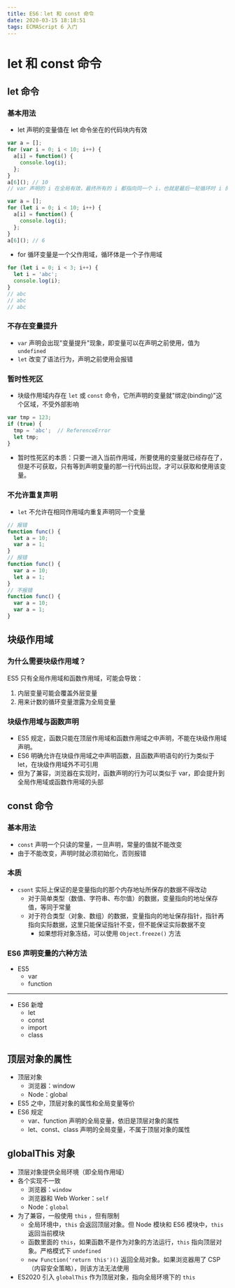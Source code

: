 ```yaml
---
title: ES6：let 和 const 命令
date: 2020-03-15 18:18:51
tags: ECMAScript 6 入门
---
```


# let 和 const 命令

## let 命令

### 基本用法

* let 声明的变量值在 let 命令坐在的代码块内有效

```js
var a = [];
for (var i = 0; i < 10; i++) {
  a[i] = function() {
    console.log(i);
  };
}
a[6](); // 10
// var 声明的 i 在全局有效，最终所有的 i 都指向同一个 i，也就是最后一轮循环时 i 的值
```

```js
var a = [];
for (let i = 0; i < 10; i++) {
  a[i] = function() {
    console.log(i);
  };
}
a[6](); // 6
```

* for 循环变量是一个父作用域，循环体是一个子作用域

```js
for (let i = 0; i < 3; i++) {
  let i = 'abc';
  console.log(i);
}
// abc
// abc
// abc
```

### 不存在变量提升

* `var` 声明会出现"变量提升"现象，即变量可以在声明之前使用，值为 `undefined`
* `let` 改变了语法行为，声明之前使用会报错

### 暂时性死区

* 块级作用域内存在 `let` 或 `const` 命令，它所声明的变量就"绑定(binding)"这个区域，不受外部影响

```js
var tmp = 123;
if (true) {
  tmp = 'abc';	// ReferenceError
  let tmp;
}
```

* 暂时性死区的本质：只要一进入当前作用域，所要使用的变量就已经存在了，但是不可获取，只有等到声明变量的那一行代码出现，才可以获取和使用该变量。

### 不允许重复声明

* `let` 不允许在相同作用域内重复声明同一个变量

```js
// 报错
function func() {
  let a = 10;
  var a = 1;
}
// 报错
function func() {
  var a = 10;
  let a = 1;
}
// 不报错
function func() {
  var a = 10;
  var a = 1;
}
```

## 块级作用域

### 为什么需要块级作用域？

ES5 只有全局作用域和函数作用域，可能会导致：

1. 内层变量可能会覆盖外层变量
2. 用来计数的循环变量泄露为全局变量

### 块级作用域与函数声明

* ES5 规定，函数只能在顶层作用域和函数作用域之中声明，不能在块级作用域声明。
* ES6 明确允许在块级作用域之中声明函数，且函数声明语句的行为类似于 let，在块级作用域外不可引用
* 但为了兼容，浏览器在实现时，函数声明的行为可以类似于 var，即会提升到全局作用域或函数作用域的头部

## const 命令

### 基本用法

* `const` 声明一个只读的常量，一旦声明，常量的值就不能改变
* 由于不能改变，声明时就必须初始化，否则报错

### 本质

* `csont` 实际上保证的是变量指向的那个内存地址所保存的数据不得改动
	* 对于简单类型（数值、字符串、布尔值）的数据，变量指向的地址保存值，等同于常量
	* 对于符合类型（对象、数组）的数据，变量指向的地址保存指针，指针再指向实际数据，这里只能保证指针不变，但不能保证实际数据不变
		* 如果想将对象冻结，可以使用 `Object.freeze()` 方法

### ES6 声明变量的六种方法

* ES5
	* var
	* function

---

* ES6 新增
	* let
	* const
	* import
	* class

## 顶层对象的属性

* 顶层对象
	* 浏览器：window
	* Node：global
* ES5 之中，顶层对象的属性和全局变量等价
* ES6 规定
	* var、function 声明的全局变量，依旧是顶层对象的属性
	* let、const、class 声明的全局变量，不属于顶层对象的属性

## globalThis 对象

* 顶层对象提供全局环境（即全局作用域）
* 各个实现不一致
	* 浏览器：`window`
	* 浏览器和 Web Worker：`self`
	* Node：`global`
* 为了兼容，一般使用 `this` ，但有限制
	* 全局环境中，`this` 会返回顶层对象。但 Node 模块和 ES6 模块中，`this` 返回当前模块
	* 函数里面的 `this`，如果函数不是作为对象的方法运行，`this` 指向顶层对象。严格模式下 `undefined`
	* `new Function('return this')()` 返回全局对象。如果浏览器用了 CSP（内容安全策略），则该方法无法使用
* ES2020 引入 `globalThis` 作为顶层对象，指向全局环境下的 `this`

